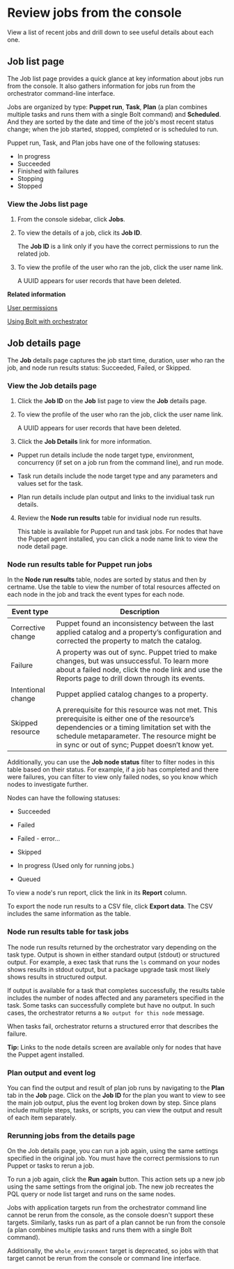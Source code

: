 # Review jobs from the console

View a list of recent jobs and drill down to see useful details about each one.

## Job list page

The Job list page provides a quick glance at key information about jobs run from the console. It also gathers information for jobs run from the orchestrator command-line interface.

Jobs are organized by type: **Puppet run**, **Task**, **Plan** \(a plan combines multiple tasks and runs them with a single Bolt command\) and **Scheduled**. And they are sorted by the date and time of the job's most recent status change; when the job started, stopped, completed or is scheduled to run.

Puppet run, Task, and Plan jobs have one of the following statuses:

-   In progress
-   Succeeded
-   Finished with failures
-   Stopping
-   Stopped

### View the Jobs list page

1.  From the console sidebar, click **Jobs**.

2.  To view the details of a job, click its **Job ID**.

    The **Job ID** is a link only if you have the correct permissions to run the related job.

3.  To view the profile of the user who ran the job, click the user name link.

    A UUID appears for user records that have been deleted.


**Related information**  


[User permissions](rbac_permissions_intro.md#)

[Using Bolt with orchestrator](bolt_configure_orchestrator.md)

## Job details page

The **Job** details page captures the job start time, duration, user who ran the job, and node run results status: Succeeded, Failed, or Skipped.

### View the Job details page

1.  Click the **Job ID** on the **Job** list page to view the **Job** details page.

2.  To view the profile of the user who ran the job, click the user name link.

    A UUID appears for user records that have been deleted.

3.  Click the **Job Details** link for more information.

-   Puppet run details include the node target type, environment, concurrency \(if set on a job run from the command line\), and run mode.

-   Task run details include the node target type and any parameters and values set for the task.

-   Plan run details include plan output and links to the invidiual task run details.

4.  Review the **Node run results** table for invidiual node run results.

    This table is available for Puppet run and task jobs. For nodes that have the Puppet agent installed, you can click a node name link to view the node detail page.


### Node run results table for Puppet run jobs

In the **Node run results** table, nodes are sorted by status and then by certname. Use the table to view the number of total resources affected on each node in the job and track the event types for each node.

|Event type|Description|
|----------|-----------|
|Corrective change|Puppet found an inconsistency between the last applied catalog and a property’s configuration and corrected the property to match the catalog.|
|Failure|A property was out of sync. Puppet tried to make changes, but was unsuccessful. To learn more about a failed node, click the node link and use the Reports page to drill down through its events.|
|Intentional change|Puppet applied catalog changes to a property.|
|Skipped resource|A prerequisite for this resource was not met. This prerequisite is either one of the resource’s dependencies or a timing limitation set with the schedule metaparameter. The resource might be in sync or out of sync; Puppet doesn’t know yet.|

Additionally, you can use the **Job node status** filter to filter nodes in this table based on their status. For example, if a job has completed and there were failures, you can filter to view only failed nodes, so you know which nodes to investigate further.

Nodes can have the following statuses:

-   Succeeded
-   Failed
-   Failed - error...

-   Skipped
-   In progress \(Used only for running jobs.\)
-   Queued

To view a node's run report, click the link in its **Report** column.

To export the node run results to a CSV file, click **Export data**. The CSV includes the same information as the table.

### Node run results table for task jobs

The node run results returned by the orchestrator vary depending on the task type. Output is shown in either standard output \(stdout\) or structured output. For example, a exec task that runs the `ls` command on your nodes shows results in stdout output, but a package upgrade task most likely shows results in structured output.

If output is available for a task that completes successfully, the results table includes the number of nodes affected and any parameters specified in the task. Some tasks can successfully complete but have no output. In such cases, the orchestrator returns a `No output for this node` message.

When tasks fail, orchestrator returns a structured error that describes the failure.

**Tip:** Links to the node details screen are available only for nodes that have the Puppet agent installed.

### Plan output and event log

You can find the output and result of plan job runs by navigating to the **Plan** tab in the **Job** page. Click on the **Job ID** for the plan you want to view to see the main job output, plus the event log broken down by step. Since plans include multiple steps, tasks, or scripts, you can view the output and result of each item separately.

### Rerunning jobs from the details page

On the Job details page, you can run a job again, using the same settings specified in the original job. You must have the correct permissions to run Puppet or tasks to rerun a job.

To run a job again, click the **Run again** button. This action sets up a new job using the same settings from the original job. The new job recreates the PQL query or node list target and runs on the same nodes.

Jobs with application targets run from the orchestrator command line cannot be rerun from the console, as the console doesn't support these targets. Similarly, tasks run as part of a plan cannot be run from the console \(a plan combines multiple tasks and runs them with a single Bolt command\). 

Additionally, the `whole_environment` target is deprecated, so jobs with that target cannot be rerun from the console or command line interface.

